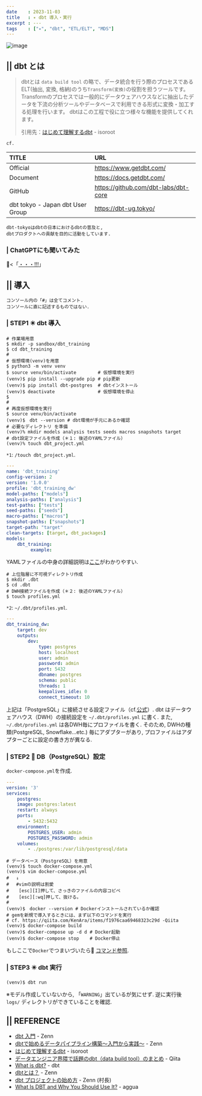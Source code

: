 ```yaml
---
date    : 2023-11-03
title   : ✴️ dbt 導入・実行
excerpt : ---
tags    : ["✴️", "dbt", "ETL/ELT", "MDS"]
---
```


![image](https://github.com/sh16ma/gitpress/assets/150888300/d3b2fdbc-417f-4145-8f6b-d9e2ab58c483)

## || dbt とは
> dbtとは `data build tool` の略で、データ統合を行う際のプロセスであるELT(抽出, 変換, 格納)のうち`Transform(変換)`の役割を担うツールです。
> Transformのプロセスでは一般的にデータウェアハウスなどに抽出したデータを下流の分析ツールやデータベースで利用できる形式に変換・加工する処理を行います。
> dbtはこの工程で役に立つ様々な機能を提供してくれます。
>
> 引用先：[はじめて理解するdbt](https://www.isoroot.jp/blog/6054/) - isoroot

`cf.`

|TITLE   |URL|
|:-      |:-|
|Official|https://www.getdbt.com/|
|Document|https://docs.getdbt.com/|
|GitHub  |https://github.com/dbt-labs/dbt-core|
|dbt tokyo - Japan dbt User Group|https://dbt-ug.tokyo/|

    dbt-tokyoはdbtの日本におけるdbtの普及と,
    dbtプロダクトへの貢献を目的に活動をしています.

### | ChatGPTにも聞いてみた

🤖<「[・・・!!!](https://chat.openai.com/share/ef4f8048-2329-4dba-bde4-5f3b0161b8b6)」



## || 導入

    コンソール内の「#」は全てコメント.
    コンソールに直に記述するものではない.

### | STEP1 ✴️ dbt 導入
```shell
# 作業場用意
$ mkdir -p sandbox/dbt_training
$ cd dbt_training
#
# 仮想環境(venv)を用意
$ python3 -m venv venv
$ source venv/bin/activate        # 仮想環境を実行
(venv)$ pip install --upgrade pip # pip更新
(venv)$ pip install dbt-postgres  # dbtインストール
(venv)$ deactivate                # 仮想環境を停止
$
#
# 再度仮想環境を実行
$ source venv/bin/activate
(venv)$　dbt --version # dbt環境が手元にあるか確認
# 必要なディレクトリ を準備
(venv)% mkdir models analysis tests seeds macros snapshots target
# dbt設定ファイルを作成（＊１: 後述のYAMLファイル）
(venv)% touch dbt_project.yml
```

`*1`: `/touch dbt_project.yml`.
```yaml
---
name: 'dbt_training'
config-version: 2
version: '1.0.0'
profile: 'dbt_training_dw'
model-paths: ["models"]
analysis-paths: ["analysis"]
test-paths: ["tests"]
seed-paths: ["seeds"]
macro-paths: ["macros"]
snapshot-paths: ["snapshots"]
target-path: "target"
clean-targets: [target, dbt_packages]
models:
    dbt_training:
         example:
```
YAMLファイルの中身の詳細説明は[ここ](https://zenn.dev/foursue/books/31456a86de5bb4/viewer/7fce02#%E5%90%84%E3%82%BF%E3%82%B0%E3%81%AE%E8%AA%AC%E6%98%8E)がわかりやすい.

```shell
# 上位階層に不可視ディレクトリ作成
$ mkdir .dbt
$ cd .dbt
# DWH接続ファイルを作成（＊２: 後述のYAMLファイル）
$ touch profiles.yml
```

`*2`: `~/.dbt/profiles.yml`.
```yaml
---
dbt_training_dw:
    target: dev
    outputs:
        dev:
            type: postgres
            host: localhost
            user: admin
            password: admin
            port: 5432
            dbname: postgres
            schema: public
            threads: 1
            keepalives_idle: 0
            connect_timeout: 10
```

上記は「PostgreSQL」に接続させる設定ファイル（cf.[公式](https://docs.getdbt.com/docs/core/connect-data-platform/postgres-setup)）.
dbt はデータウェアハウス（DWH）の接続設定を `~/.dbt/profiles.yml` に書く.
また, `~/.dbt/profiles.yml` は各DWH毎にプロファイルを書く.
そのため, DWHの種類(PostgreSQL, Snowflake...etc.) 毎にアダプターがあり, プロファイルはアダプターごとに設定の書き方が異なる.


### | STEP2 🐘 DB（PostgreSQL）設定
`docker-compose.yml`を作成.
```yaml
---
version: '3'
services:
    postgres:
    image: postgres:latest
    restart: always
    ports:
        - 5432:5432
    environment:
        POSTGRES_USER: admin
        POSTGRES_PASSWORD: admin
    volumes:
        - ./postgres:/var/lib/postgresql/data
```

```shell
# データベース（PostgreSQL）を用意
(venv)$ touch docker-compose.yml
(venv)$ vim docker-compose.yml
#　 ↓
#　 #vimの説明は割愛
#　  [esc][I]押して、さっきのファイルの内容コピペ
#　  [esc][:wq]押して、抜ける。
#
(venv)$　docker --version # Dockerインストールされているか確認
# gemを新規で導入するときには、まず以下のコマンドを実行
# cf. https://qiita.com/KenAra/items/f1976caa69468323c29d -Qiita
(venv)$ docker-compose build
(venv)$ docker-compose up -d d # Docker起動
(venv)$ docker-compose stop    # Docker停止
```

もしここで`Docker`でつまいづいたら🐳 [コマンド参照](https://gitpress.io/c/docker_/mw_docker).


### | STEP3 ✴️ dbt 実行
```sell
(venv)$ dbt run
```
※モデル作成していないから, 「`WARNING`」出ているが気にせず.
逆に実行後 `logs/` ディレクトリができていることを確認.



## || REFERENCE
- [dbt 入門](https://zenn.dev/foursue/books/31456a86de5bb4) - Zenn
- [dbtで始めるデータパイプライン構築〜入門から実践〜](https://zenn.dev/dbt_tokyo/books/537de43829f3a0) - Zenn
- [はじめて理解するdbt](https://www.isoroot.jp/blog/6054/) - isoroot
- [データエンジニア界隈で話題のdbt（data build tool）のまとめ](https://qiita.com/manabian/items/67af7e4476d436aded77) - Qiita
- [What is dbt?](https://docs.getdbt.com/docs/introduction) - dbt
- [dbtとは？](https://zenn.dev/dbt_tokyo/books/537de43829f3a0/viewer/what_dbt) - Zenn
- [dbt プロジェクトの始め方](https://zenn.dev/foursue/books/31456a86de5bb4/viewer/04bca4) - Zenn (村長)
- [What Is DBT and Why You Should Use It?](https://www.aggua.io/blog/what-is-dbt-why-use-it) - aggua


